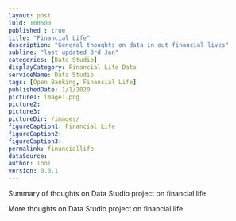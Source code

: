 ```yaml
---
layout: post
iuid: 100500
published : true
title: "Financial Life"
description: "General thoughts on data in out financial lives"
subline: "last updated 3rd Jan"
categories: [Data Studio]
displayCategory: Financial Life Data
serviceName: Data Studio
tags: [Open Banking, Financial Life]
publishedDate: 1/1/2020
picture1: image1.png
picture2: 
picture3: 
pictureDir: /images/
figureCaption1: Financial Life
figureCaption2: 
figureCaption3: 
permalink: financiallife
dataSource:
author: Ioni
version: 0.0.1
---
```

Summary of thoughts on Data Studio project on financial life

<!--more-->

More thoughts on Data Studio project on financial life